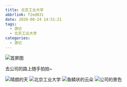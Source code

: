 ```yaml
---
title: 北京工业大学
abbrlink: f2ed031
date: 2020-08-24 14:51:21
tags:
  - 游记
  - 北京工业大学
categories:
  - 游记
---
```


![首屏图](https://s21.ax1x.com/2024/03/07/pFr4zoq.jpg)

<!-- more -->

去公司的路上随手拍拍~

![晴朗的天](https://s21.ax1x.com/2024/03/07/pFr4XLj.jpg)
![北京工业大学](https://s21.ax1x.com/2024/03/07/pFr5FlF.jpg)
![鱼鳞状的云朵](https://s21.ax1x.com/2024/03/07/pFr5iSU.jpg)
![公司的景色](https://s21.ax1x.com/2024/03/07/pFr4zoq.jpg)
